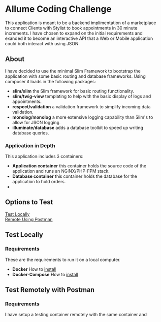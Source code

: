 # Allume Coding Challenge 
This application is meant to be a backend implimentation of a marketplace to connect Clients with Stylist to book appointments in 30 minute increments. I have chosen to expand on the initial requirements and exanded it to become an interactive API that a Web or Mobile application could both interact with using JSON.

## About
I have decided to use the minimal Slim Framework to bootstrap the application with some basic routing and database frameworks. Using composer it loads in the following packages:
* **slim/slim** the Slim framework for basic routing functionality.
* **slim/twig-view** templating to help with the basic display of logs and appointments.
* **respect/validation** a validation framework to simplify incoming data validation.
* **monolog/monolog** a more extensive logging capability than Slim's to allow for JSON logging.
* **illuminate/database** adds a database toolkit to speed up writing database queries.

### Application in Depth
This application includes 3 containers:
* **Application container** this container holds the source code of the application and runs an NGINX/PHP-FPM stack.  
* **Database container** this container holds the database for the application to hold orders.  
* 

## Options to Test
<a href="#test_locally">Test Locally</a>  
<a href="#test_remotely_with_postman">Remote Using Postman</a>  

## Test Locally

### Requirements
These are the requirements to run it on a local computer.  
* **Docker** How to [install](https://docs.docker.com/v17.12/install/)  
* **Docker-Compose** How to [install](https://docs.docker.com/compose/install/)  

## Test Remotely with Postman

### Requirements 
I have setup a testing container remotely with the same container and 